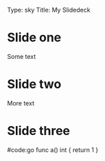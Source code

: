 Type: sky
Title: My Slidedeck

# Slide one

Some text

# Slide two

More text

# Slide three

#code:go
func a() int {
    return 1
}